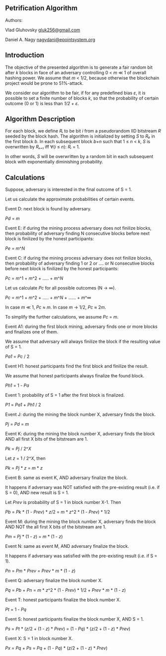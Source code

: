 ## Petrification Algorithm

Authors: 

Vlad Gluhovsky <gluk256@gmail.com>

Daniel A. Nagy <nagydani@epointsystem.org>

## Introduction
The objective of the presented algorithm is to generate a fair random bit after *k* blocks in face of an adversary controlling 
0 < *m* ≪ 1 of overall hashing power. We assume that *m* < 1/2, because otherwise the blockchain project would be prone to 51%-attack.

We consider our algorithm to be fair, if for any predefined bias *ε*, it is possible to set a finite number of blocks *k*, so that the probability of certain outcome (0 or 1) is less than *1/2 + ε*.

## Algorithm Description
For each block, we define *Rᵢ* to be bit *i* from a pseudorandom IID bitstream *R* seeded by the block hash. 
The algorithm is initialized by setting *S* to *R₀* in the first block *b*. 
In each subsequent block *b+n* such that 1 ≤ *n* < *k*, *S* is overwritten by *Rₙ₊₁* iff ∀(*i* ≤ *n*): *Rᵢ* = 1. 

In other words, *S* will be overwritten by a random bit in each subsequent block with exponentially diminishing probability.

## Calculations
Suppose, adversary is interested in the final outcome of S = 1.

Let us calculate the approximate probabilities of certain events.

Event D: next block is found by adversary.

*Pd* = *m*

Event E: if during the mining process adversary does not finilize blocks, then probability of adversary finding N consecutive blocks before next block is finilized by the honest participants:

*Pe* = *m*^*N*

Event C: if during the mining process adversary does not finilize blocks, then probability of adversary finding 1 or 2 or .... or N consecutive blocks before next block is finilized by the honest participants:

*Pc* = *m*^1 + *m*^2 + ..... + *m*^*N*

Let us calculate *Pc* for all possible outcomes (N -> ∞).

*Pc* = *m*^1 + *m*^2 + ..... + *m*^*N* + ...... + *m*^∞

In case *m* ≪ 1, *Pc* ≈ *m*. In case *m* -> 1/2, *Pc* ≈ 2*m*. 

To simplify the further calculations, we assume *Pc* = *m*.

Event A1: during the first block mining, adversary finds one or more blocks and finalizes one of them.

We assume that adversary will always finilize the block if the resulting value of S = 1. 

*Pa1* = *Pc* / 2

Event H1: honest participants find the first block and finilize the result.

We assume that honest participants always finalize the found block.

*Ph1* = 1 - *Pa*

Event 1: probability of S = 1 after the first block is finalized.

*P1* = *Pa1* + *Ph1* / 2

Event J: during the mining the block number X, adversary finds the block.

*Pj* = *Pd* = *m*

Event K: during the mining the block number X, adversary finds the block AND all first X bits of the bitstream are 1.

*Pk* = *Pj* / 2^*X*

Let *z* = 1 / 2^*X*, then

*Pk* = *Pj* * *z* = *m* * *z*

Event B: same as event K, AND adversary finalize the block.

It happens if adversary was NOT satisfied with the pre-existing result (i.e. if S = 0), AND new result is S = 1.

Let *Prev* is probability of S = 1 in block number X-1. Then

*Pb* = *Pk* * (1 - *Prev*) * *z*/2 = *m* * *z*^2 * (1 - *Prev*) * 1/2

Event M: during the mining the block number X, adversary finds the block AND NOT the all first X bits of the bitstream are 1.

*Pm* = *Pj* * (1 - *z*) = *m* * (1 - *z*)

Event N: same as event M, AND adversary finalize the block.

It happens if adversary was satisfied with the pre-existing result (i.e. if S = 1).

*Pn* = *Pm* * *Prev* = *Prev* * *m* * (1 - *z*)

Event Q: adversary finalize the block number X.

*Pq* = *Pb* + *Pn* = *m* * *z*^2 * (1 - *Prev*) * 1/2 + *Prev* * *m* * (1 - *z*)

Event T: honest participants finalize the block number X.

*Pt* = 1 - *Pq*

Event S: honest participants finalize the block number X, AND S = 1.

*Ps* = *Pt* * (*z*/2 + (1 - *z*) * *Prev*) = (1 - *Pq*) * (*z*/2 + (1 - *z*) * *Prev*)

Event X: S = 1 in block number X.

*Px* = *Pq* + *Ps* = *Pq* + (1 - *Pq*) * (*z*/2 + (1 - *z*) * *Prev*)

